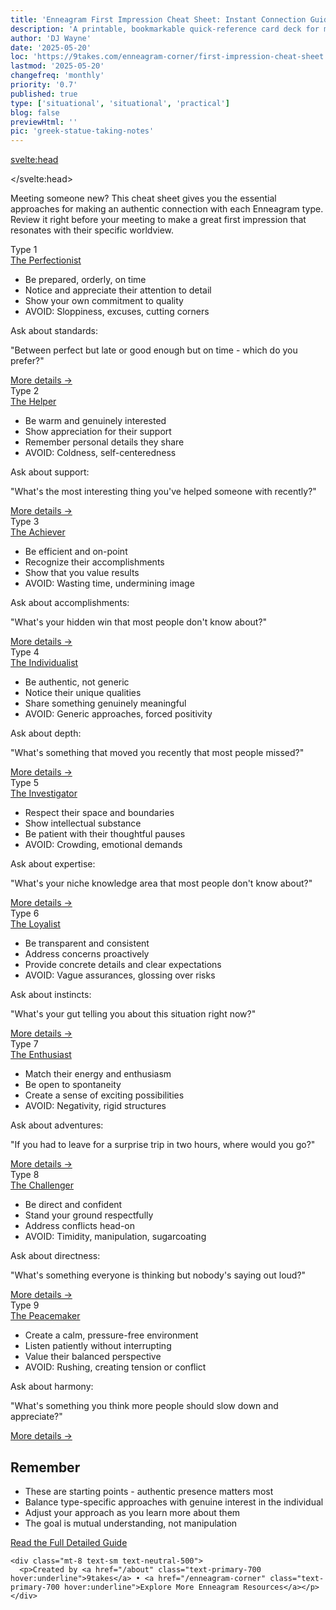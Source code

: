 ```yaml
---
title: 'Enneagram First Impression Cheat Sheet: Instant Connection Guide'
description: 'A printable, bookmarkable quick-reference card deck for making meaningful connections with each Enneagram type. Essential approaches, power questions, and key tips for authentic first impressions.'
author: 'DJ Wayne'
date: '2025-05-20'
loc: 'https://9takes.com/enneagram-corner/first-impression-cheat-sheet'
lastmod: '2025-05-20'
changefreq: 'monthly'
priority: '0.7'
published: true
type: ['situational', 'situational', 'practical']
blog: false
previewHtml: ''
pic: 'greek-statue-taking-notes'
---
```


<script>
  import MarqueeHorizontal from "$lib/components/atoms/MarqueeHorizontal.svelte";
</script>

<svelte:head>
  <script type="application/ld+json">
    {
      "@context": "http://schema.org",
      "@type": "BlogPosting",
      "about": {
        "@type": "Thing",
        "name": "Enneagram of Personality",
        "description": "The Enneagram of Personality or simply the Enneagram is a model of the human psyche which is principally understood and taught as a typology of nine interconnected personality types.",
        "sameAs": [
          "https://www.wikidata.org/wiki/Q273047",
          "http://en.wikipedia.org/wiki/Enneagram_of_Personality"
        ]
      },
      "articleSection": "Psychology",
      "creator": {
        "@type": "Person",
        "name": "DJ Wayne",
        "sameAs": [
          "https://www.instagram.com/djwayne3/",
          "https://www.youtube.com/@djwayne3",
          "https://www.linkedin.com/in/davidtwayne/",
          "https://twitter.com/djwayne3"
        ]
      },
      "author": {
        "@type": "Person",
        "name": "DJ Wayne",
        "sameAs": [
          "https://www.instagram.com/djwayne3/",
          "https://www.youtube.com/@djwayne3",
          "https://www.linkedin.com/in/davidtwayne/",
          "https://twitter.com/djwayne3"
        ]
      },
      "dateModified": "2025-05-20",
      "datePublished": "2025-05-20",
      "headline": "Enneagram First Impression Cheat Sheet: Instant Connection Guide",
      "image": {
        "@type": "ImageObject",
        "height": 900,
        "url": "https://9takes.com/blogs/greek-statue-taking-notes.webp",
        "width": 900
      },
      "mainEntityOfPage": {
        "@type": "WebPage",
        "@id": "https://9takes.com/enneagram-corner/first-impression-cheat-sheet"
      },
      "publisher": {
        "@type": "Organization",
        "sameAs": [
          "https://www.instagram.com/9takesdotcom/",
          "https://twitter.com/9takesdotcom"
        ],
        "logo": {
          "@type": "ImageObject",
          "url": "https://9takes.com/brand/aero.png"
        },
        "name": "9takes"
      },
      "url": "https://9takes.com/enneagram-corner/first-impression-cheat-sheet",
      "articleBody": "A printable, bookmarkable quick-reference card deck for making meaningful connections with each Enneagram type. Essential approaches, power questions, and key tips for authentic first impressions. Meeting someone new? This cheat sheet gives you the essential approaches for making an authentic connection with each Enneagram type. Review it right before your meeting to make a great first impression that resonates with their specific worldview. The guide covers all nine types: Type 1 The Perfectionist - be prepared, orderly, on time; Type 2 The Helper - be warm and genuinely interested; Type 3 The Achiever - be efficient and on-point; Type 4 The Individualist - be authentic, not generic; Type 5 The Investigator - respect their space and boundaries; Type 6 The Loyalist - be transparent and consistent; Type 7 The Enthusiast - match their energy and enthusiasm; Type 8 The Challenger - be direct and confident; Type 9 The Peacemaker - create a calm, pressure-free environment. Each type includes specific conversation starters and approaches to avoid.",
      "wordCount": 1626,
      "keywords": [
        "enneagram",
        "first impressions",
        "personality types",
        "connection guide",
        "networking",
        "communication",
        "cheat sheet"
      ]
    }
  </script>
</svelte:head>

<!-- Main container with proper typography -->
<div class="max-w-4xl mx-auto px-4 py-8 bg-neutral-50">

  <!-- Introduction -->
  <div class="mb-8 bg-white p-6 rounded-lg shadow-sm">
    <p class="text-neutral-700">Meeting someone new? This cheat sheet gives you the essential approaches for making an authentic connection with each Enneagram type. Review it right before your meeting to make a great first impression that resonates with their specific worldview.</p>
  </div>

  <!-- Quick-Reference Cheat Sheet -->
  <div class="grid md:grid-cols-3 gap-6 mb-8">
    <!-- Type 1 -->
    <div class="bg-white rounded-lg shadow-md overflow-hidden border border-neutral-200 hover:shadow-lg transition-shadow h-110 flex flex-col">
      <div class="bg-primary-700 text-white p-3">
        <div class="flex flex-col">
          <div class="flex items-center mb-1">
            <span class="font-bold">Type 1</span>
          </div>
          <a href="/enneagram-corner/enneagram-type-1" class="hover:underline font-bold text-lg">The Perfectionist</a>
        </div>
      </div>
      <div class="p-4 flex-grow flex flex-col">
        <ul class="text-sm text-neutral-700 space-y-2 list-disc pl-5 mb-auto">
          <li>Be prepared, orderly, on time</li>
          <li>Notice and appreciate their attention to detail</li>
          <li>Show your own commitment to quality</li>
          <li class="text-error-500 font-semibold">AVOID: Sloppiness, excuses, cutting corners</li>
        </ul>
        <div class="mt-auto pt-3 border-t border-neutral-100">
          <p class="text-xs text-neutral-500">Ask about standards:</p>
          <p class="text-sm text-primary-700 italic h-12">"Between perfect but late or good enough but on time - which do you prefer?"</p>
          <a href="/enneagram-corner/first-impression-enneagram-playbook#the-perfectionist-lead-with-integrity-and-purpose" class="mt-2 text-xs text-primary-600 hover:underline block text-right">
            More details →
          </a>
        </div>
      </div>
    </div>
    <!-- Type 2 -->
    <div class="bg-white rounded-lg shadow-md overflow-hidden border border-neutral-200 hover:shadow-lg transition-shadow h-110 flex flex-col">
      <div class="bg-primary-700 text-white p-3">
        <div class="flex flex-col">
          <div class="flex items-center mb-1">
            <span class="font-bold">Type 2</span>
          </div>
          <a href="/enneagram-corner/enneagram-type-2" class="hover:underline font-bold text-lg">The Helper</a>
        </div>
      </div>
      <div class="p-4 flex-grow flex flex-col">
        <ul class="text-sm text-neutral-700 space-y-2 list-disc pl-5 mb-auto">
          <li>Be warm and genuinely interested</li>
          <li>Show appreciation for their support</li>
          <li>Remember personal details they share</li>
          <li class="text-error-500 font-semibold">AVOID: Coldness, self-centeredness</li>
        </ul>
        <div class="mt-auto pt-3 border-t border-neutral-100">
          <p class="text-xs text-neutral-500">Ask about support:</p>
          <p class="text-sm text-primary-700 italic h-12">"What's the most interesting thing you've helped someone with recently?"</p>
          <a href="/enneagram-corner/first-impression-enneagram-playbook#the-helper-be-warm-and-appreciative" class="mt-2 text-xs text-primary-600 hover:underline block text-right">
            More details →
          </a>
        </div>
      </div>
    </div>
    <!-- Type 3 -->
    <div class="bg-white rounded-lg shadow-md overflow-hidden border border-neutral-200 hover:shadow-lg transition-shadow h-110 flex flex-col">
      <div class="bg-primary-700 text-white p-3">
        <div class="flex flex-col">
          <div class="flex items-center mb-1">
            <span class="font-bold">Type 3</span>
          </div>
          <a href="/enneagram-corner/enneagram-type-3" class="hover:underline font-bold text-lg">The Achiever</a>
        </div>
      </div>
      <div class="p-4 flex-grow flex flex-col">
        <ul class="text-sm text-neutral-700 space-y-2 list-disc pl-5 mb-auto">
          <li>Be efficient and on-point</li>
          <li>Recognize their accomplishments</li>
          <li>Show that you value results</li>
          <li class="text-error-500 font-semibold">AVOID: Wasting time, undermining image</li>
        </ul>
        <div class="mt-auto pt-3 border-t border-neutral-100">
          <p class="text-xs text-neutral-500">Ask about accomplishments:</p>
          <p class="text-sm text-primary-700 italic h-12">"What's your hidden win that most people don't know about?"</p>
          <a href="/enneagram-corner/first-impression-enneagram-playbook#the-achiever-respect-their-time-and-accomplishments" class="mt-2 text-xs text-primary-600 hover:underline block text-right">
            More details →
          </a>
        </div>
      </div>
    </div>
    <!-- Type 4 -->
    <div class="bg-white rounded-lg shadow-md overflow-hidden border border-neutral-200 hover:shadow-lg transition-shadow h-110 flex flex-col">
      <div class="bg-primary-700 text-white p-3">
        <div class="flex flex-col">
          <div class="flex items-center mb-1">
            <span class="font-bold">Type 4</span>
          </div>
          <a href="/enneagram-corner/enneagram-type-4" class="hover:underline font-bold text-lg">The Individualist</a>
        </div>
      </div>
      <div class="p-4 flex-grow flex flex-col">
        <ul class="text-sm text-neutral-700 space-y-2 list-disc pl-5 mb-auto">
          <li>Be authentic, not generic</li>
          <li>Notice their unique qualities</li>
          <li>Share something genuinely meaningful</li>
          <li class="text-error-500 font-semibold">AVOID: Generic approaches, forced positivity</li>
        </ul>
        <div class="mt-auto pt-3 border-t border-neutral-100">
          <p class="text-xs text-neutral-500">Ask about depth:</p>
          <p class="text-sm text-primary-700 italic h-12">"What's something that moved you recently that most people missed?"</p>
          <a href="/enneagram-corner/first-impression-enneagram-playbook#the-individualist-appreciate-their-uniqueness" class="mt-2 text-xs text-primary-600 hover:underline block text-right">
            More details →
          </a>
        </div>
      </div>
    </div>
    <!-- Type 5 -->
    <div class="bg-white rounded-lg shadow-md overflow-hidden border border-neutral-200 hover:shadow-lg transition-shadow h-110 flex flex-col">
      <div class="bg-primary-700 text-white p-3">
        <div class="flex flex-col">
          <div class="flex items-center mb-1">
            <span class="font-bold">Type 5</span>
          </div>
          <a href="/enneagram-corner/enneagram-type-5" class="hover:underline font-bold text-lg">The Investigator</a>
        </div>
      </div>
      <div class="p-4 flex-grow flex flex-col">
        <ul class="text-sm text-neutral-700 space-y-2 list-disc pl-5 mb-auto">
          <li>Respect their space and boundaries</li>
          <li>Show intellectual substance</li>
          <li>Be patient with their thoughtful pauses</li>
          <li class="text-error-500 font-semibold">AVOID: Crowding, emotional demands</li>
        </ul>
        <div class="mt-auto pt-3 border-t border-neutral-100">
          <p class="text-xs text-neutral-500">Ask about expertise:</p>
          <p class="text-sm text-primary-700 italic h-12">"What's your niche knowledge area that most people don't know about?"</p>
          <a href="/enneagram-corner/first-impression-enneagram-playbook#the-investigator-respect-their-space-and-expertise" class="mt-2 text-xs text-primary-600 hover:underline block text-right">
            More details →
          </a>
        </div>
      </div>
    </div>
    <!-- Type 6 -->
    <div class="bg-white rounded-lg shadow-md overflow-hidden border border-neutral-200 hover:shadow-lg transition-shadow h-110 flex flex-col">
      <div class="bg-primary-700 text-white p-3">
        <div class="flex flex-col">
          <div class="flex items-center mb-1">
            <span class="font-bold">Type 6</span>
          </div>
          <a href="/enneagram-corner/enneagram-type-6" class="hover:underline font-bold text-lg">The Loyalist</a>
        </div>
      </div>
      <div class="p-4 flex-grow flex flex-col">
        <ul class="text-sm text-neutral-700 space-y-2 list-disc pl-5 mb-auto">
          <li>Be transparent and consistent</li>
          <li>Address concerns proactively</li>
          <li>Provide concrete details and clear expectations</li>
          <li class="text-error-500 font-semibold">AVOID: Vague assurances, glossing over risks</li>
        </ul>
        <div class="mt-auto pt-3 border-t border-neutral-100">
          <p class="text-xs text-neutral-500">Ask about instincts:</p>
          <p class="text-sm text-primary-700 italic h-12">"What's your gut telling you about this situation right now?"</p>
          <a href="/enneagram-corner/first-impression-enneagram-playbook#the-loyalist-build-trust-through-consistency" class="mt-2 text-xs text-primary-600 hover:underline block text-right">
            More details →
          </a>
        </div>
      </div>
    </div>
    <!-- Type 7 -->
    <div class="bg-white rounded-lg shadow-md overflow-hidden border border-neutral-200 hover:shadow-lg transition-shadow h-110 flex flex-col">
      <div class="bg-primary-700 text-white p-3">
        <div class="flex flex-col">
          <div class="flex items-center mb-1">
            <span class="font-bold">Type 7</span>
          </div>
          <a href="/enneagram-corner/enneagram-type-7" class="hover:underline font-bold text-lg">The Enthusiast</a>
        </div>
      </div>
      <div class="p-4 flex-grow flex flex-col">
        <ul class="text-sm text-neutral-700 space-y-2 list-disc pl-5 mb-auto">
          <li>Match their energy and enthusiasm</li>
          <li>Be open to spontaneity</li>
          <li>Create a sense of exciting possibilities</li>
          <li class="text-error-500 font-semibold">AVOID: Negativity, rigid structures</li>
        </ul>
        <div class="mt-auto pt-3 border-t border-neutral-100">
          <p class="text-xs text-neutral-500">Ask about adventures:</p>
          <p class="text-sm text-primary-700 italic h-12">"If you had to leave for a surprise trip in two hours, where would you go?"</p>
          <a href="/enneagram-corner/first-impression-enneagram-playbook#the-enthusiast-bring-energy-and-possibilities" class="mt-2 text-xs text-primary-600 hover:underline block text-right">
            More details →
          </a>
        </div>
      </div>
    </div>
    <!-- Type 8 -->
    <div class="bg-white rounded-lg shadow-md overflow-hidden border border-neutral-200 hover:shadow-lg transition-shadow h-110 flex flex-col">
      <div class="bg-primary-700 text-white p-3">
        <div class="flex flex-col">
          <div class="flex items-center mb-1">
            <span class="font-bold">Type 8</span>
          </div>
          <a href="/enneagram-corner/enneagram-type-8" class="hover:underline font-bold text-lg">The Challenger</a>
        </div>
      </div>
      <div class="p-4 flex-grow flex flex-col">
        <ul class="text-sm text-neutral-700 space-y-2 list-disc pl-5 mb-auto">
          <li>Be direct and confident</li>
          <li>Stand your ground respectfully</li>
          <li>Address conflicts head-on</li>
          <li class="text-error-500 font-semibold">AVOID: Timidity, manipulation, sugarcoating</li>
        </ul>
        <div class="mt-auto pt-3 border-t border-neutral-100">
          <p class="text-xs text-neutral-500">Ask about directness:</p>
          <p class="text-sm text-primary-700 italic h-12">"What's something everyone is thinking but nobody's saying out loud?"</p>
          <a href="/enneagram-corner/first-impression-enneagram-playbook#the-challenger-show-strength-and-directness" class="mt-2 text-xs text-primary-600 hover:underline block text-right">
            More details →
          </a>
        </div>
      </div>
    </div>
    <!-- Type 9 -->
    <div class="bg-white rounded-lg shadow-md overflow-hidden border border-neutral-200 hover:shadow-lg transition-shadow h-110 flex flex-col">
      <div class="bg-primary-700 text-white p-3">
        <div class="flex flex-col">
          <div class="flex items-center mb-1">
            <span class="font-bold">Type 9</span>
          </div>
          <a href="/enneagram-corner/enneagram-type-9" class="hover:underline font-bold text-lg">The Peacemaker</a>
        </div>
      </div>
      <div class="p-4 flex-grow flex flex-col">
        <ul class="text-sm text-neutral-700 space-y-2 list-disc pl-5 mb-auto">
          <li>Create a calm, pressure-free environment</li>
          <li>Listen patiently without interrupting</li>
          <li>Value their balanced perspective</li>
          <li class="text-error-500 font-semibold">AVOID: Rushing, creating tension or conflict</li>
        </ul>
        <div class="mt-auto pt-3 border-t border-neutral-100">
          <p class="text-xs text-neutral-500">Ask about harmony:</p>
          <p class="text-sm text-primary-700 italic h-12">"What's something you think more people should slow down and appreciate?"</p>
          <a href="/enneagram-corner/first-impression-enneagram-playbook#the-peacemaker-create-harmony-and-inclusion" class="mt-2 text-xs text-primary-600 hover:underline block text-right">
            More details →
          </a>
        </div>
      </div>
    </div>
  </div>

  <!-- Final Tips Box -->
  <div class="bg-primary-50 border border-primary-200 rounded-lg p-6 mb-12">
    <h2 class="text-xl font-bold text-primary-800 mb-4">Remember</h2>
    <ul class="list-disc pl-6 text-neutral-700 space-y-2">
      <li>These are starting points - authentic presence matters most</li>
      <li>Balance type-specific approaches with genuine interest in the individual</li>
      <li>Adjust your approach as you learn more about them</li>
      <li>The goal is mutual understanding, not manipulation</li>
    </ul>
  </div>

  <!-- Call to Action -->
  <div class="text-center">
    <a href="/enneagram-corner/first-impression-enneagram-playbook" class="inline-block mb-6 bg-primary-700 hover:bg-primary-800 text-white font-bold py-3 px-6 rounded-lg shadow-md transition-all">
      Read the Full Detailed Guide
    </a>
    
    <div class="mt-8 text-sm text-neutral-500">
      <p>Created by <a href="/about" class="text-primary-700 hover:underline">9takes</a> • <a href="/enneagram-corner" class="text-primary-700 hover:underline">Explore More Enneagram Resources</a></p>
    </div>
  </div>

</div>

<style lang="scss">
  @media print {
    body {
      background-color: white;
    }
    
    .fixed {
      display: none !important;
    }
    
    a[href]:after {
      content: none !important;
    }
    
    .shadow-md, .shadow-lg, .shadow-sm {
      box-shadow: none !important;
    }
    
    .hover\:shadow-lg {
      box-shadow: none !important;
    }
    
    .border {
      border-color: #e5e7eb !important;
    }
  }
</style>

